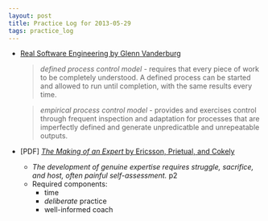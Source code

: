 ```yaml
---
layout: post
title: Practice Log for 2013-05-29
tags: practice_log
---
```


* [Real Software Engineering by Glenn Vanderburg](http://www.confreaks.com/videos/282-lsrc2010-real-software-engineering)
	> _defined process control model_ - requires that every piece of work to be completely understood. A defined process can be started and allowed to run until completion, with the same results every time.

	> _empirical process control model_ - provides and exercises control through frequent inspection and adaptation for processes that are imperfectly defined and generate unpredicatble and unrepeatable outputs.

* \[PDF\] [_The Making of an Expert_ by Ericsson, Prietual, and Cokely](http://www.uvm.edu/~pdodds/files/papers/others/2007/ericsson2007a.pdf)
	* _The development of genuine expertise requires struggle, sacrifice, and host, often painful self-assessment._ p2
	* Required components:
		* time
		* _deliberate_ practice
		* well-informed coach
